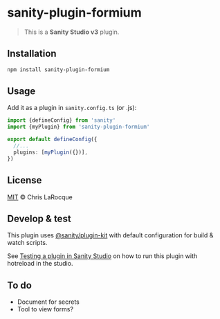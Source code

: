 # sanity-plugin-formium

> This is a **Sanity Studio v3** plugin.

## Installation

```sh
npm install sanity-plugin-formium
```

## Usage

Add it as a plugin in `sanity.config.ts` (or .js):

```ts
import {defineConfig} from 'sanity'
import {myPlugin} from 'sanity-plugin-formium'

export default defineConfig({
  //...
  plugins: [myPlugin({})],
})
```

## License

[MIT](LICENSE) © Chris LaRocque

## Develop & test

This plugin uses [@sanity/plugin-kit](https://github.com/sanity-io/plugin-kit)
with default configuration for build & watch scripts.

See [Testing a plugin in Sanity Studio](https://github.com/sanity-io/plugin-kit#testing-a-plugin-in-sanity-studio)
on how to run this plugin with hotreload in the studio.

## To do

- Document for secrets
- Tool to view forms?
